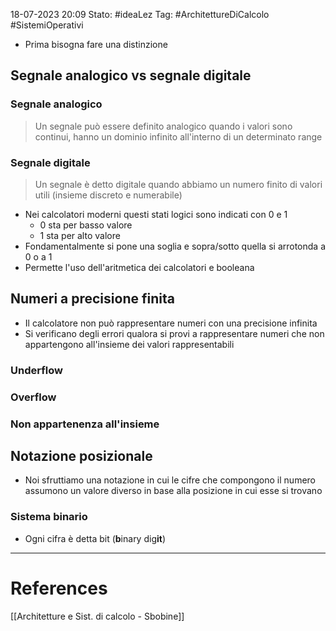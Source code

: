 18-07-2023 20:09
Stato: #ideaLez 
Tag: #ArchitettureDiCalcolo #SistemiOperativi

- Prima bisogna fare una distinzione
## Segnale analogico vs segnale digitale
### Segnale analogico
> Un segnale può essere definito analogico quando i valori sono continui, hanno un dominio infinito all'interno di un determinato range
### Segnale digitale
> Un segnale è detto digitale quando abbiamo un numero finito di valori utili (insieme discreto e numerabile)
- Nei calcolatori moderni questi stati logici sono indicati con 0 e 1
	- 0 sta per basso valore
	- 1 sta per alto valore
- Fondamentalmente si pone una soglia e sopra/sotto quella si arrotonda a 0 o a 1
- Permette l'uso dell'aritmetica dei calcolatori e booleana
## Numeri a precisione finita
- Il calcolatore non può rappresentare numeri con una precisione infinita
- Si verificano degli errori qualora si provi a rappresentare numeri che non appartengono all'insieme dei valori rappresentabili
### Underflow
### Overflow
### Non appartenenza all'insieme
## Notazione posizionale
- Noi sfruttiamo una notazione in cui le cifre che compongono il numero assumono un valore diverso in base alla posizione in cui esse si trovano
### Sistema binario
- Ogni cifra è detta bit (**b**inary dig**it**)



---
# References 
[[Architetture e Sist. di calcolo - Sbobine]]
